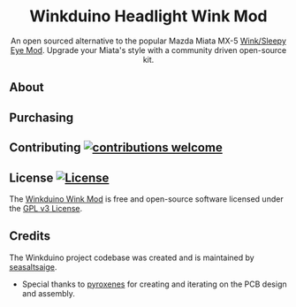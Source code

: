 <div align="center">

# Winkduino Headlight Wink Mod
An open sourced alternative to the popular Mazda Miata MX-5 [Wink/Sleepy Eye Mod](https://mx5tech.co.uk/wink-sleepy-eye-mod). Upgrade your Miata's style with a community driven open-source kit.

</div>

## About

## Purchasing



## Contributing [![contributions welcome](https://img.shields.io/badge/contributions-welcome-brightgreen.svg?style=flat)](https://github.com/seasaltsaige/winkduino-long-range/issues)



## License [![License](https://img.shields.io/badge/LICENSE-green)](https://github.com/seasaltsaige/winkduino-long-range/blob/master/LICENSE)
The [Winkduino Wink Mod](https://github.com/seasaltsaige/winkduino-long-range) is free and open-source software licensed under the [GPL v3 License](https://github.com/seasaltsaige/winkduino-long-range/blob/master/LICENSE). 

## Credits
The Winkduino project codebase was created and is maintained by [seasaltsaige](https://github.com/seasaltsaige).

- Special thanks to [pyroxenes](https://github.com/pyroxenes) for creating and iterating on the PCB design and assembly. 

